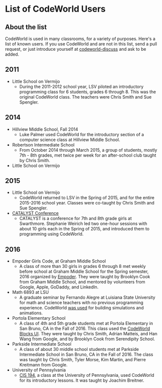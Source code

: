 # List of CodeWorld Users

## About the list

CodeWorld is used in many classrooms, for a variety of purposes.  Here's a list of known users.  If you use CodeWorld and are not in this list, send a pull request, or just introduce yourself at [codeworld-discuss](https://groups.google.com/forum/#!forum/codeworld-discuss) and ask to be added.

## 2011

* Little School on Vermijo
  * During the 2011-2012 school year, LSV piloted an introductory programming class for 6 students, grades 6 through 8.  This was the original CodeWorld class.  The teachers were Chris Smith and Sue Spengler.

## 2014

* Hillview Middle School, Fall 2014
  * Luke Palmer used CodeWorld for the introductory section of a computer science class at Hillview Middle School.
* Robertson Intermediate School
  * From October 2014 through March 2015, a group of students, mostly 7th - 8th grades, met twice per week for an after-school club taught by Chris Smith.
* Little School on Vermijo

## 2015

* Little School on Vermijo
  * CodeWorld returned to LSV in the Spring of 2015, and for the entire 2015-2016 school year.  Classes were co-taught by Chris Smith and Sue Spengler.
* [CATALYST Conference](http://www.sccs.swarthmore.edu/org/catalyst/)
  * CATALYST is a conference for 7th and 8th grade girls at Swarthmore.  Stephanie Weirich led two one-hour sessions with about 10 girls each in the Spring of 2015, and introduced them to programming using CodeWorld.

## 2016

* Empoder Girls Code, at Graham Middle School
  * A class of more than 30 girls in grades 6 through 8 met weekly before school at Graham Middle School for the Spring semester, 2016 organized by [Empoder](http://www.empoder.org).  They were taught by Brooklyn Cook from Graham Middle School, and mentored by volunteers from Google, Apple, GoDaddy, and LinkedIn.
* Math 6893 at LSU
  * A graduate seminar by Fernando Alegre at Luisiana State University for math and science teachers with no previous programming experience.  CodeWorld [was used](http://magnet.phys.lsu.edu/code/6893/) for building simulations and animations.
* Portola Elementary School
  * A class of 4th and 5th grade students met at Portola Elementary in San Bruno, CA in the Fall of 2016.  This class used the [CodeWorld Blocks UI](http://code.world/blocks).  They were taught by Chris Smith, Adrian Matteis, and Han Wang from Google, and by Brooklyn Cook from Serendipity School.
* Parkside Intermediate School
  * A class of about 30 middle school students met at Parkside Intermediate School in San Bruno, CA in the Fall of 2016.  The class was taught by Chris Smith, Tyler Morse, Kim Martin, and Pierre Kreitmann from Google.
* University of Pennsylvania
  * [CIS 194](http://www.seas.upenn.edu/~cis194/fall16/index.html), a class at the University of Pennsylvania, used CodeWorld for its introductory lessons.  It was taught by Joachim Breitner.
